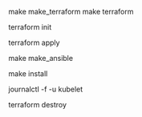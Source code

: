 make make_terraform
make terraform

terraform init

terraform apply

make make_ansible

make install

journalctl -f -u kubelet

terraform destroy
